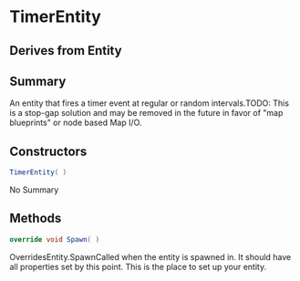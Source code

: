 # TimerEntity

## Derives from Entity

## Summary

An entity that fires a timer event at regular or random intervals.TODO: This is a stop-gap solution and may be removed in the future in favor of "map blueprints" or node based Map I/O.
## Constructors

```c#
TimerEntity( ) 
```
No Summary
## Methods

```c#
override void Spawn( ) 
```
OverridesEntity.SpawnCalled when the entity is spawned in. It should have all properties set by this point.
This is the place to set up your entity.
